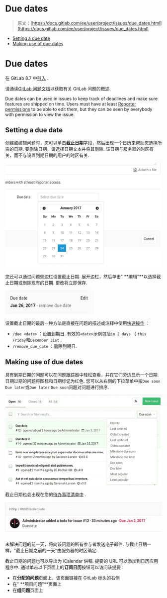 # Due dates

> 原文：[https://docs.gitlab.com/ee/user/project/issues/due_dates.html](https://docs.gitlab.com/ee/user/project/issues/due_dates.html)

*   [Setting a due date](#setting-a-due-date)
*   [Making use of due dates](#making-use-of-due-dates)

# Due dates[](#due-dates "Permalink")

在 GitLab 8.7 中[引入](https://gitlab.com/gitlab-org/gitlab-foss/-/merge_requests/3614) .

请通读[GitLab 问题文档](index.html)以获取有关 GitLab 问题的概述.

Due dates can be used in issues to keep track of deadlines and make sure features are shipped on time. Users must have at least [Reporter permissions](../../permissions.html) to be able to edit them, but they can be seen by everybody with permission to view the issue.

## Setting a due date[](#setting-a-due-date "Permalink")

创建或编辑问题时，您可以单击**截止日期**字段，然后出现一个日历来帮助您选择所需的日期. 要删除日期，请选择日期文本并将其删除. 该日期与服务器的时区有关，而不与设置到期日期的用户的时区有关.

[![Create a due date](img/36abd47af07b3b82f814e74be4619b4d.png)](img/due_dates_create.png)

您还可以通过问题侧边栏设置截止日期. 展开边栏，然后单击" **编辑"**以选择截止日期或删除现有的日期. 更改将立即保存.

[![Edit a due date via the sidebar](img/2dde5152cc249727c2d1016051d52131.png)](img/due_dates_edit_sidebar.png)

设置截止日期的最后一种方法是直接在问题的描述或注释中使用[快速操作](../quick_actions.html) ：

*   `/due <date>` ：设置到期日. 有效的`<date>`示例包括`in 2 days` （ `this Friday`和`December 31st` .
*   `/remove_due_date` ：删除到期日.

## Making use of due dates[](#making-use-of-due-dates "Permalink")

具有到期日期的问题可以在问题跟踪器中轻松查看，并在它们旁边显示一个日期. 日期过期的问题将图标和日期标记为红色. 您可以从右侧的下拉菜单中按`Due soon` `Due later`或`Due later` `Due soon`问题对问题进行排序.

[![Issues with due dates in the issues index page](img/371d1ca1640afbd824acc19b18bc40c9.png)](img/due_dates_issues_index_page.png)

截止日期也会出现在您的[待办事项清单中](../../todos.html) .

[![Issues with due dates in the todos](img/9d0b2e21b9be06d263674db132420176.png)](img/due_dates_todos.png)

未解决问题的前一天，将向该问题的所有参与者发送电子邮件. 与截止日期一样，"截止日期之前的一天"由服务器的时区确定.

截止日期的问题也可以导出为 iCalendar 供稿. 提要的 URL 可以添加到日历应用程序中. 通过单击以下页面上的**订阅日历**按钮可以访问该提要：

*   在**分配的问题**页面上，该页面链接在 GitLab 标头的右侧
*   在" **项目问题"**页面上
*   在**组问题**页面上